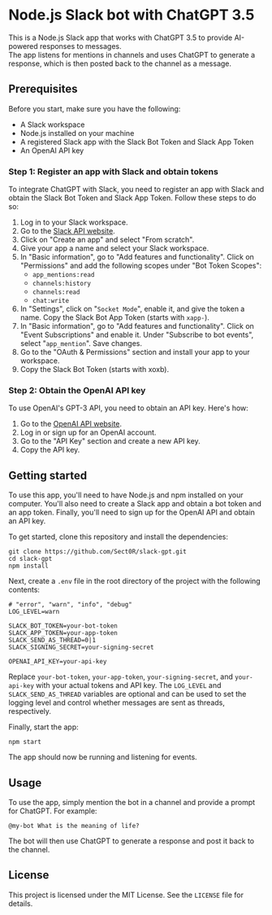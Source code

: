 
# Node.js Slack bot with ChatGPT 3.5

This is a Node.js Slack app that works with ChatGPT 3.5 to provide AI-powered responses to messages.     
The app listens for mentions in channels and uses ChatGPT to generate a response, which is then posted back to the channel as a message.

## Prerequisites

Before you start, make sure you have the following:

- A Slack workspace
- Node.js installed on your machine
- A registered Slack app with the Slack Bot Token and Slack App Token
- An OpenAI API key

### Step 1: Register an app with Slack and obtain tokens

To integrate ChatGPT with Slack, you need to register an app with Slack and obtain the Slack Bot Token and Slack App Token. Follow these steps to do so:

1. Log in to your Slack workspace.
2. Go to the [Slack API website](https://api.slack.com/).
3. Click on "Create an app" and select "From scratch".
4. Give your app a name and select your Slack workspace.
5. In "Basic information", go to "Add features and functionality". Click on "Permissions" and add the following scopes under "Bot Token Scopes":
    - `app_mentions:read`
    - `channels:history`
    - `channels:read`
    - `chat:write`
6. In "Settings", click on "`Socket Mode`", enable it, and give the token a name. Copy the Slack Bot App Token (starts with `xapp-`).
7. In "Basic information", go to "Add features and functionality". Click on "Event Subscriptions" and enable it. Under "Subscribe to bot events", select "`app_mention`". Save changes.
8. Go to the "OAuth & Permissions" section and install your app to your workspace.
9. Copy the Slack Bot Token (starts with xoxb).

### Step 2: Obtain the OpenAI API key

To use OpenAI's GPT-3 API, you need to obtain an API key. Here's how:

1. Go to the [OpenAI API website](https://beta.openai.com/).
2. Log in or sign up for an OpenAI account.
3. Go to the "API Key" section and create a new API key.
4. Copy the API key.

## Getting started

To use this app, you'll need to have Node.js and npm installed on your computer. You'll also need to create a Slack app and obtain a bot token and an app token. Finally, you'll need to sign up for the OpenAI API and obtain an API key.

To get started, clone this repository and install the dependencies:

```  
git clone https://github.com/Sect0R/slack-gpt.git  
cd slack-gpt  
npm install  
```  

Next, create a `.env` file in the root directory of the project with the following contents:

```env
# "error", "warn", "info", "debug"  
LOG_LEVEL=warn  
  
SLACK_BOT_TOKEN=your-bot-token  
SLACK_APP_TOKEN=your-app-token  
SLACK_SEND_AS_THREAD=0|1  
SLACK_SIGNING_SECRET=your-signing-secret  
  
OPENAI_API_KEY=your-api-key
```  

Replace `your-bot-token`, `your-app-token`, `your-signing-secret`, and `your-api-key` with your actual tokens and API key. The `LOG_LEVEL` and `SLACK_SEND_AS_THREAD` variables are optional and can be used to set the logging level and control whether messages are sent as threads, respectively.

Finally, start the app:

```  
npm start  
```  

The app should now be running and listening for events.

## Usage

To use the app, simply mention the bot in a channel and provide a prompt for ChatGPT. For example:

```  
@my-bot What is the meaning of life?  
```  

The bot will then use ChatGPT to generate a response and post it back to the channel.

## License

This project is licensed under the MIT License. See the `LICENSE` file for details.
